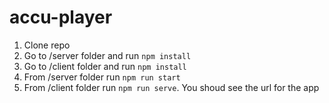 # accu-player

1. Clone repo
2. Go to /server folder and run `npm install`
3. Go to /client folder and run `npm install`
4. From /server folder run `npm run start`
5. From /client folder run `npm run serve`. You shoud see the url for the app

